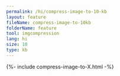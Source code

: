 ```yaml
---
permalink: /hi/compress-image-to-10-kb
layout: feature
fileName: compress-image-to-10kb
folderName: feature
tool: imgcompression
lang: hi
size: 10
type: kb
---
```


{%- include compress-image-to-X.html -%}
